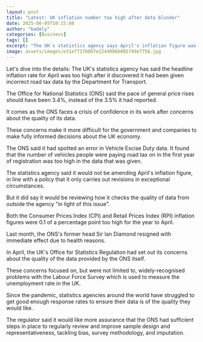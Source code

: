 ```yaml
---
layout: post
title: "Latest: UK inflation number too high after data blunder"
date: 2025-06-05T10:15:08
author: "badely"
categories: [Business]
tags: []
excerpt: "The UK's statistics agency says April's inflation figure was too high after it was given incorrect road tax data."
image: assets/images/e31ef737b0b7e12440866085749e7756.jpg
---
```


Let's dive into the details: The UK's statistics agency has said the headline inflation rate for April was too high after it discovered it had been given incorrect road tax data by the Department for Transport.

The Office for National Statistics (ONS) said the pace of general price rises should have been 3.4%, instead of the 3.5% it had reported.

It comes as the ONS faces a crisis of confidence in its work after concerns about the quality of its data.

These concerns make it more difficult for the government and companies to make fully informed decisions about the UK economy.

The ONS said it had spotted an error in Vehicle Excise Duty data. It found that the number of vehicles people were paying road tax on in the first year of registration was too high in the data that was given.

The statistics agency said it would not be amending April's inflation figure, in line with a policy that it only carries out revisions in exceptional circumstances.

But it did say it would be reviewing how it checks the quality of data from outside the agency "in light of this issue".

Both the Consumer Prices Index (CPI) and Retail Prices Index (RPI) inflation figures were 0.1 of a percentage point too high for the year to April.

Last month, the ONS's former head Sir Ian Diamond resigned with immediate effect due to health reasons.

In April, the UK's Office for Statistics Regulation had set out its concerns about the quality of the data provided by the ONS itself.

These concerns focused on, but were not limited to, widely-recognised problems with the Labour Force Survey which is used to measure the unemployment rate in the UK.

Since the pandemic, statistics agencies around the world have struggled to get good enough response rates to ensure their data is of the quality they would like.

The regulator said it would like more assurance that the ONS had sufficient steps in place to regularly review and improve sample design and representativeness, tackling bias, survey methodology, and imputation.


